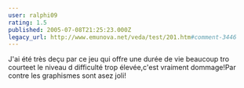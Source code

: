 ```yaml
---
user: ralphi09
rating: 1.5
published: 2005-07-08T21:25:23.000Z
legacy_url: http://www.emunova.net/veda/test/201.htm#comment-3446
---
```

J'ai été très deçu par ce jeu qui offre une durée de vie beaucoup tro courteet le niveau d difficulté trop élevée,c'est vraiment dommage!Par contre les graphismes sont asez joli!